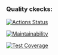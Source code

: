 ### Quality ckecks:
[![Actions Status](https://github.com/niyatanya/java-project-99/actions/workflows/hexlet-check.yml/badge.svg)](https://github.com/niyatanya/java-project-99/actions)

[![Maintainability](https://api.codeclimate.com/v1/badges/2608f83f038815497915/maintainability)](https://codeclimate.com/github/niyatanya/java-project-99/maintainability)

[![Test Coverage](https://api.codeclimate.com/v1/badges/2608f83f038815497915/test_coverage)](https://codeclimate.com/github/niyatanya/java-project-99/test_coverage)
